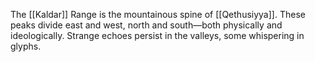 The [[Kaldar]] Range is the mountainous spine of [[Qethusiyya]]. These peaks divide east and west, north and south—both physically and ideologically. Strange echoes persist in the valleys, some whispering in glyphs.
